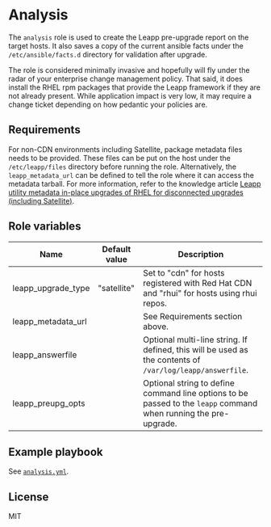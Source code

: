 # Analysis

The `analysis` role is used to create the Leapp pre-upgrade report on the target hosts. It also saves a copy of the current ansible facts under the `/etc/ansible/facts.d` directory for validation after upgrade.

The role is considered minimally invasive and hopefully will fly under the radar of your enterprise change management policy. That said, it does install the RHEL rpm packages that provide the Leapp framework if they are not already present. While application impact is very low, it may require a change ticket depending on how pedantic your policies are.

## Requirements

For non-CDN environments including Satellite, package metadata files needs to be provided. These files can be put on the host under the `/etc/leapp/files` directory before running the role. Alternatively, the `leapp_metadata_url` can be defined to tell the role where it can access the metadata tarball. For more information, refer to the knowledge article [Leapp utility metadata in-place upgrades of RHEL for disconnected upgrades (including Satellite)](https://access.redhat.com/articles/3664871).

## Role variables

| Name                    | Default value         | Description                                         |
|-------------------------|-----------------------|-----------------------------------------------------|
| leapp_upgrade_type      | "satellite"           | Set to "cdn" for hosts registered with Red Hat CDN and "rhui" for hosts using rhui repos. |
| leapp_metadata_url      |                       | See Requirements section above.                     |
| leapp_answerfile        |                       | Optional multi-line string. If defined, this will be used as the contents of `/var/log/leapp/answerfile`. |
| leapp_preupg_opts       |                       | Optional string to define command line options to be passed to the `leapp` command when running the pre-upgrade. |

## Example playbook

See [`analysis.yml`](../../playbooks/analysis.yml).

## License

MIT

